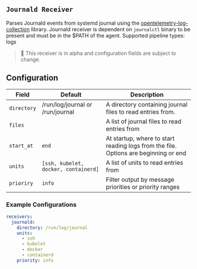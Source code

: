 ## `Journald Receiver`

Parses Journald events from systemd journal using the [opentelemetry-log-collection](https://github.com/open-telemetry/opentelemetry-log-collection) library.
Journald receiver is dependent on `journalctl` binary to be present and must be in the $PATH of the agent. 
Supported pipeline types: logs

> :construction: This receiver is in alpha and configuration fields are subject to change.

## Configuration

| Field                  | Default          | Description                                                                                                        |
| ---                    | ---              | ---                                                                                                                |
| `directory`            | /run/log/journal or /run/journal | A directory containing journal files to read entries from.     |
| `files`                |                  | A list of journal files to read entries from                  |
| `start_at`              | `end`              | At startup, where to start reading logs from the file. Options are beginning or end          |
| `units`        | `[ssh, kubelet, docker, containerd]` | A list of units to read entries from          |
| `prioriry`             | `info`           | Filter output by message priorities or priority ranges        |

### Example Configurations
```yaml
receivers:
  journald:
    directory: /run/log/journal
    units:
      - ssh
      - kubelet
      - docker
      - containerd
    priority: info
```